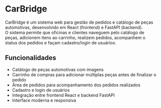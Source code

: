 # CarBridge

CarBridge é um sistema web para gestão de pedidos e catálogo de peças automotivas, desenvolvido em React (frontend) e FastAPI (backend).  
O sistema permite que oficinas e clientes naveguem pelo catálogo de peças, adicionem itens ao carrinho, realizem pedidos, acompanhem o status dos pedidos e façam cadastro/login de usuários.

## Funcionalidades

- Catálogo de peças automotivas com imagens
- Carrinho de compras para adicionar múltiplas peças antes de finalizar o pedido
- Área de pedidos para acompanhamento dos pedidos realizados
- Cadastro e login de usuários
- Integração entre frontend React e backend FastAPI
- Interface moderna e responsiva